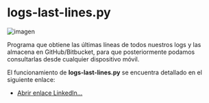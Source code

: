 # logs-last-lines.py

![imagen](https://media.licdn.com/dms/image/D4E12AQGabPMJKU8pKw/article-cover_image-shrink_423_752/0/1680045030915?e=1686182400&v=beta&t=lzpcPAIVRPBVtl3iKiWTbR7ZXLa-hrEkcpsaN6AKhQg)

Programa que obtiene las últimas líneas de todos nuestros logs y las almacena en GitHub/Bitbucket, para que posteriormente podamos consultarlas desde cualquier dispositivo móvil.

El funcionamiento de **logs-last-lines.py** se encuentra detallado en el siguiente enlace:
* [Abrir enlace LinkedIn...](https://www.linkedin.com/pulse/programa-en-python-que-graba-las-últimas-líneas-de-tus-dario-bernabeu)
